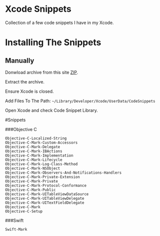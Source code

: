 # Xcode Snippets

Collection of a few code snippets I have in my Xcode.

# Installing The Snippets

## Manually

Donwload archive from this site [ZIP]( https://github.com/AleksandarPetrov/XcodeSnippets/archive/master.zip).

Extract the archive.

Ensure Xcode is closed.

Add Files To The Path: `~/Library/Developer/Xcode/UserData/CodeSnippets`

Open Xcode and check Code Snippet Library.


#Snippets

###Objective C
```
Objective-C-Localized-String
Objective-C-Mark-Custom-Accessors
Objective-C-Mark-Delegate
Objective-C-Mark-IBActions
Objective-C-Mark-Implementation
Objective-C-Mark-Lifecycle
Objective-C-Mark-Log-Class-Method
Objective-C-Mark-NSObject
Objective-C-Mark-Observers-And-Notifications-Handlers
Objective-C-Mark-Private-Extension
Objective-C-Mark-Private
Objective-C-Mark-Protocol-Conformance
Objective-C-Mark-Public
Objective-C-Mark-UITableViewDataSource
Objective-C-Mark-UITableViewDelegate
Objective-C-Mark-UITextFieldDelegate
Objective-C-Mark
Objective-C-Setup
```	

###Swift
```
Swift-Mark
```
